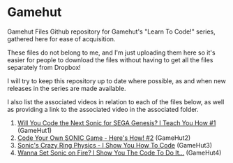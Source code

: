 # Gamehut
Gamehut Files
Github repository for Gamehut's "Learn To Code!" series, gathered here for ease of acquisition.

These files do not belong to me, and I'm just uploading them here so it's easier for people to download the files without having to get all the files separately from Dropbox!

I will try to keep this repository up to date where possible, as and when new releases in the series are made available.

I also list the associated videos in relation to each of the files below, as well as providing a link to the associated video in the associated folder.

<ol type="1">
<li><a href="https://www.youtube.com/watch?v=PSYhSmXBgIw">Will You Code the Next Sonic for SEGA Genesis? I Teach You How #1</a> (GameHut1)</li>
<li><a href="https://www.youtube.com/watch?v=tdjVfl_YWd8">Code Your Own SONIC Game - Here's How! #2</a> (GameHut2)</li>
<li><a href="https://www.youtube.com/watch?v=xVioUL1QBeM">Sonic's Crazy Ring Physics - I Show You How To Code</a> (GameHut3)</li>
<li><a href="https://www.youtube.com/watch?v=rnCPBcSRt7Y">Wanna Set Sonic on Fire? I Show You The Code To Do It...</a> (GameHut4)</li>
</ol>
